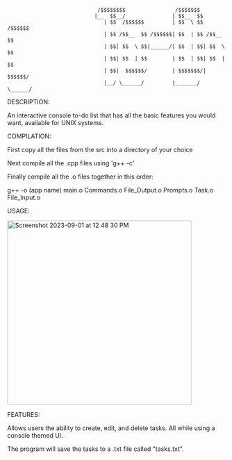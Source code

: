                                  /$$$$$$$$                /$$$$$$$
                                |__  $$__/               | $$__  $$
                                   | $$  /$$$$$$         | $$  \ $$  /$$$$$$
                                   | $$ /$$__  $$ /$$$$$$| $$  | $$ /$$__  $$
                                   | $$| $$  \ $$|______/| $$  | $$| $$  \ $$
                                   | $$| $$  | $$        | $$  | $$| $$  | $$
                                   | $$|  $$$$$$/        | $$$$$$$/|  $$$$$$/
                                   |__/ \______/         |_______/  \______/
                   

DESCRIPTION:

An interactive console to-do list that has all the basic features you would want, available for UNIX systems.

COMPILATION:

First copy all the files from the src into a directory of your choice

Next compile all the .cpp files using 'g++ -c'

Finally compile all the .o files together in this order: 

g++ -o (app name) main.o Commands.o File_Output.o Prompts.o Task.o File_Input.o

USAGE: 

<img width="424" alt="Screenshot 2023-09-01 at 12 48 30 PM" src="https://github.com/mikeTwoTimes/to-do/assets/135299307/653213e9-f1ff-493b-8a2c-fcb1942d0bc5">

FEATURES:

Allows users the ability to create, edit, and delete tasks. All while using a console themed UI. 

The program will save the tasks to a .txt file called "tasks.txt".
